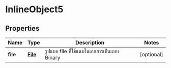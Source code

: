 

# InlineObject5

## Properties

Name | Type | Description | Notes
------------ | ------------- | ------------- | -------------
**file** | [**File**](File.md) | รูปแบบ file ที่ใช้แนบในเอกสารเป็นแบบ Binary |  [optional]




